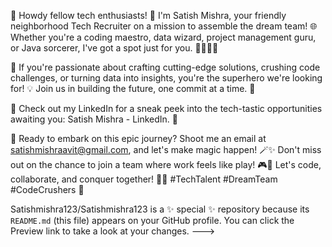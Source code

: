 🚀 Howdy fellow tech enthusiasts! 🌟 I'm Satish Mishra, your friendly neighborhood Tech Recruiter on a mission to assemble the dream team! 🌐 Whether you're a coding maestro, data wizard, project management guru, or Java sorcerer, I've got a spot just for you. 👩‍💻👨‍💻

🌈 If you're passionate about crafting cutting-edge solutions, crushing code challenges, or turning data into insights, you're the superhero we're looking for! 💡 Join us in building the future, one commit at a time. 🚧

📌 Check out my LinkedIn for a sneak peek into the tech-tastic opportunities awaiting you: Satish Mishra - LinkedIn.  🚀

📧 Ready to embark on this epic journey? Shoot me an email at satishmishraavit@gmail.com, and let's make magic happen! 🪄✨ Don't miss out on the chance to join a team where work feels like play! 🎮👾 Let's code, collaborate, and conquer together! 🚀🌟 #TechTalent #DreamTeam #CodeCrushers 🚀

Satishmishra123/Satishmishra123 is a ✨ special ✨ repository because its `README.md` (this file) appears on your GitHub profile.
You can click the Preview link to take a look at your changes.
--->
